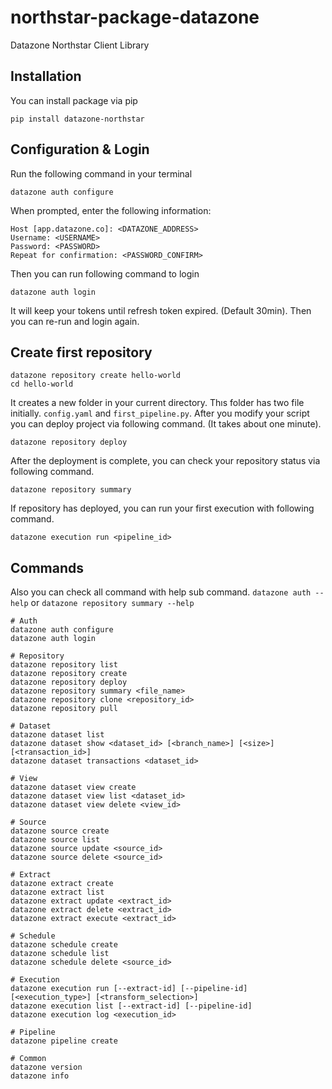 # northstar-package-datazone
Datazone Northstar Client Library

## Installation
You can install package via pip
````shell
pip install datazone-northstar
````

## Configuration & Login
Run the following command in your terminal
````shell
datazone auth configure
````
When prompted, enter the following information:
````shell
Host [app.datazone.co]: <DATAZONE_ADDRESS>
Username: <USERNAME>
Password: <PASSWORD>
Repeat for confirmation: <PASSWORD_CONFIRM>
````
Then you can run following command to login
````shell
datazone auth login
````
It will keep your tokens until refresh token expired. (Default 30min). Then you can re-run and login again.

## Create first repository
````shell
datazone repository create hello-world
cd hello-world
````

It creates a new folder in your current directory. Thıs folder has two file initially. `config.yaml` and `first_pipeline.py`.
After you modify your script you can deploy project via following command. (It takes about one minute).

```shell
datazone repository deploy
```

After the deployment is complete, you can check your repository status via following command.

```shell
datazone repository summary
```

If repository has deployed, you can run your first execution with following command. 
````shell
datazone execution run <pipeline_id>
````

## Commands
Also you can check all command with help sub command. `datazone auth --help` or `datazone repository summary --help`
```shell
# Auth
datazone auth configure
datazone auth login

# Repository
datazone repository list
datazone repository create
datazone repository deploy
datazone repository summary <file_name>
datazone repository clone <repository_id>
datazone repository pull

# Dataset
datazone dataset list
datazone dataset show <dataset_id> [<branch_name>] [<size>] [<transaction_id>]
datazone dataset transactions <dataset_id>

# View
datazone dataset view create
datazone dataset view list <dataset_id>
datazone dataset view delete <view_id>

# Source
datazone source create
datazone source list
datazone source update <source_id>
datazone source delete <source_id>

# Extract
datazone extract create
datazone extract list
datazone extract update <extract_id>
datazone extract delete <extract_id>
datazone extract execute <extract_id>

# Schedule
datazone schedule create
datazone schedule list
datazone schedule delete <source_id>

# Execution
datazone execution run [--extract-id] [--pipeline-id] [<execution_type>] [<transform_selection>]
datazone execution list [--extract-id] [--pipeline-id]
datazone execution log <execution_id>

# Pipeline
datazone pipeline create

# Common
datazone version
datazone info
```
